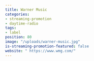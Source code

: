```yaml
---
title: Warner Music
categories:
- streaming-promotion
- daytime-radio
tags:
- label
position: 80
image: "/uploads/warner-music.jpg"
is-streaming-promotion-featured: false
website: " https://www.wmg.com/"
---
```


